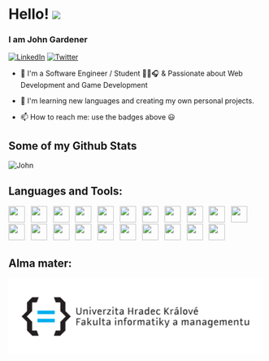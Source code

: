 # Hello! <img src="https://raw.githubusercontent.com/iampavangandhi/iampavangandhi/master/gifs/Hi.gif" width="30px"></h2>

### I am John Gardener

<a href="https://www.linkedin.com/in/jan-zahradník-782b58184/" target="_blank"><img src="https://img.shields.io/badge/LinkedIn-%230077B5.svg?&style=flat-square&logo=linkedin&logoColor=white" alt="LinkedIn"></a>
<a href="https://twitter.com/Honza_Zahradnik" target="_blank"><img src="https://img.shields.io/badge/-Twitter-1da1f2?style=flat-square&labelColor=1da1f2&logo=twitter&logoColor=white" alt="Twitter"></a>


- 🔭 I'm a Software Engineer / Student 👨‍💻🎧 & Passionate about Web Development and Game Development

- 🌱 I'm learning new languages and creating my own personal projects.

- 📫 How to reach me: use the badges above 😃


## Some of my Github Stats
 <p>
  <img alt=John Gardener's Github Stats" src="https://github-readme-stats.vercel.app/api?username=ocasusMaximus&show_icons=true&theme=dark" />
<!--   <img alt="John Gardener's Most Used Languages" src="https://github-readme-stats.vercel.app/api/top-langs/?username=ocasusMaximus&layout=compact" /> -->
  </p>


## Languages and Tools:
<p align="left" >
<img  height="32" width="32" src="https://cdn.jsdelivr.net/npm/simple-icons@v6/icons/windows.svg" />
 &nbsp;
<img height="32" width="32" src="https://cdn.jsdelivr.net/npm/simple-icons@v6/icons/linux.svg" />
  &nbsp;                                                                                             
<img height="32" width="32" src="https://cdn.jsdelivr.net/npm/simple-icons@v6/icons/ubuntu.svg" />
   &nbsp;                                                                                                
<img height="32" width="32" src="https://cdn.jsdelivr.net/npm/simple-icons@v6/icons/intellijidea.svg" />
    &nbsp;                                                                                                     
<img height="32" width="32" src="https://cdn.jsdelivr.net/npm/simple-icons@v6/icons/visualstudiocode.svg" />    
  &nbsp; 
<img height="32" width="32" src="https://cdn.jsdelivr.net/npm/simple-icons@v6/icons/html5.svg" />  
  &nbsp; 
<img height="32" width="32" src="https://cdn.jsdelivr.net/npm/simple-icons@v6/icons/css3.svg" />  
  &nbsp;                                                                                            
 <img height="32" width="32" src="https://cdn.jsdelivr.net/npm/simple-icons@v6/icons/javascript.svg" />
  &nbsp;  
  <img height="32" width="32" src="https://cdn.jsdelivr.net/npm/simple-icons@v6/icons/typescript.svg" />
&nbsp;  
<img height="32" width="32" src="https://cdn.jsdelivr.net/npm/simple-icons@v6/icons/jest.svg" />                                                                               
  &nbsp;  
<img height="32" width="32" src="https://cdn.jsdelivr.net/npm/simple-icons@v6/icons/react.svg" />                                                            
  &nbsp;  
 <img height="32" width="32" src="https://cdn.jsdelivr.net/npm/simple-icons@v6/icons/nodedotjs.svg" />
  &nbsp;  
<img height="32" width="32" src="https://cdn.jsdelivr.net/npm/simple-icons@v6/icons/mongodb.svg" />                                                                             
  &nbsp;                                                                                                
 <img height="32" width="32" src="https://cdn.jsdelivr.net/npm/simple-icons@v6/icons/flutter.svg" />
  &nbsp;  
  <img height="32" width="32" src="https://cdn.jsdelivr.net/npm/simple-icons@v6/icons/dart.svg" />
  &nbsp;  
<img height="32" width="32" src="https://cdn.jsdelivr.net/npm/simple-icons@v6/icons/docker.svg" />          
  &nbsp;  
  <img height="32" width="32" src="https://cdn.jsdelivr.net/npm/simple-icons@v6/icons/java.svg" />
  &nbsp;  
 <img height="32" width="32" src="https://cdn.jsdelivr.net/npm/simple-icons@v6/icons/gradle.svg" />                                                                               
  &nbsp;  
<img height="32" width="32" src="https://cdn.jsdelivr.net/npm/simple-icons@v6/icons/kotlin.svg" />
                                                                          &nbsp;  
<img height="32" width="32" src="https://cdn.jsdelivr.net/npm/simple-icons@v6/icons/csharp.svg" /> 
  &nbsp;  
<img height="32" width="32" src="https://cdn.jsdelivr.net/npm/simple-icons@v6/icons/unity.svg" />


<!--  <img src="https://i.giphy.com/media/IdyAQJVN2kVPNUrojM/200.webp" width="50">
<img src="https://camo.githubusercontent.com/0524ee6badbfa9cef06a76dc8b494d108bc47365/68747470733a2f2f692e67696665722e636f6d2f6f726967696e2f64622f64623363623235386539626262373863353835316130303037343265353436385f773230302e676966" width="50">
<img src="https://dashboard.snapcraft.io/site_media/appmedia/2017/11/icon_CE_256_2Qe5uEl.png" width="50">
<img src="https://cdn.app.compendium.com/uploads/user/e7c690e8-6ff9-102a-ac6d-e4aebca50425/f4a5b21d-66fa-4885-92bf-c4e81c06d916/Image/e5eee315a17de0d7f56117077eb71fa9/mongo.png" width="50">
<img src="https://media3.giphy.com/media/kdFc8fubgS31b8DsVu/giphy.webp" width="50">
<img src="https://i.giphy.com/media/eNAsjO55tPbgaor7ma/200w.webp" width="50">
<img src="https://www.vectorlogo.zone/logos/flutterio/flutterio-icon.svg" width="50">
<img src="https://media3.giphy.com/media/ln7z2eWriiQAllfVcn/200w.webp" width="50">
<img src="https://upload.wikimedia.org/wikipedia/commons/thumb/4/4c/Typescript_logo_2020.svg/1200px-Typescript_logo_2020.svg.png" width="50">
<img src="https://www.logigroup.ma/images/modules/technologies/dev/developpement_java_maroc.gif" width="100">
<img src="https://programmersought.com/images/897/7fa5e03ded9c3286bff2a5f1f773ab51.gif" width="50">
<img src="https://mir-s3-cdn-cf.behance.net/project_modules/max_1200/622ca052071761.59034e74abb36.gif" width="50">
<img src="https://upload.wikimedia.org/wikipedia/commons/thumb/3/36/Groovy-logo.svg/445px-Groovy-logo.svg.png" width="100"> -->
</p>

## Alma mater:
<img alt="Bachelor Degree" src="https://raw.githubusercontent.com/ocasusMaximus/ocasusMaximus/master/school.png" width="500"/> 




